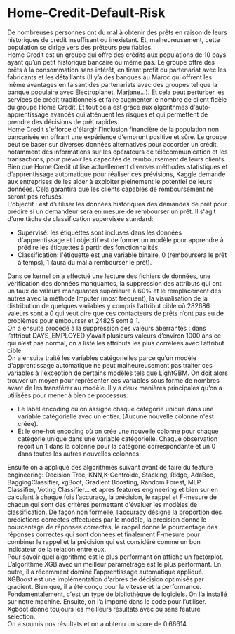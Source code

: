 # Home-Credit-Default-Risk
De nombreuses personnes ont du mal à obtenir des prêts en raison de leurs historiques de crédit insuffisant ou inexistant. Et, malheureusement, cette population se dirige vers des prêteurs peu fiables.<br>
Home Credit est un groupe qui offre des crédits aux populations de 10 pays ayant qu’un petit historique bancaire ou même  pas. Le groupe offre des prêts à la consommation sans intérêt, en tirant profit du partenariat avec les fabricants et les détaillants (Il y’a des banques au Maroc qui offrent les même avantages en faisant des partenariats avec des groupes tel que la banque populaire avec  Electroplanet, Marjane…). Et cela peut perturber les services de crédit traditionnels et faire augmenter le nombre de client fidèle du groupe Home Credit. Et tout cela est grâce aux algorithmes d'auto-apprentissage avancés qui atténuent les risques et qui permettent de prendre des décisions de prêt rapides.<br>
Home Credit s'efforce d'élargir l'inclusion financière de la population non bancarisée en offrant une expérience d'emprunt positive et sûre. Le groupe peut se baser sur diverses données alternatives pour accorder un crédit, notamment des informations sur les opérateurs de télécommunication et les transactions, pour prévoir les capacités de remboursement de leurs clients.<br>
Bien que Home Credit utilise actuellement diverses méthodes statistiques et d’apprentissage automatique pour réaliser ces prévisions, Kaggle demande aux entreprises de les aider à exploiter pleinement le potentiel de leurs données. Cela garantira que les clients capables de remboursement ne seront pas refusés.<br>
L'objectif : est d'utiliser les données historiques des demandes de prêt pour prédire si un demandeur sera en mesure de rembourser un prêt. Il s'agit d'une tâche de classification supervisée standard:
- Supervisé: les étiquettes sont incluses dans les données   d'apprentissage et l'objectif est de former un modèle pour apprendre à prédire les étiquettes à partir des fonctionnalités.
- Classification: l'étiquette est une variable binaire, 0 (remboursera le prêt à temps), 1 (aura du mal à rembourser le prêt).

Dans ce kernel on a effectué une lecture des fichiers de données, une vérification des données manquantes, la suppression des attributs qui ont un taux de valeurs manquantes supérieure à 60% et le remplacement des autres avec la méthode Imputer (most frequent), la visualisation de la distribution de quelques variables y compris l’attribut cible où 282686 valeurs sont à 0 qui veut dire que ces contacteurs de prêts n’ont pas eu de problèmes pour embourser et 24825 sont à 1.<br>
On a ensuite procédé à la suppression des valeurs aberrantes : dans l’attribut DAYS_EMPLOYED y’avait plusieurs valeurs d’environ 1000 ans ce qui n’est pas normal, on a listé les attributs les plus corrélées avec l’attribut cible.<br>
On a ensuite traité les variables catégorielles parce qu’un modèle d'apprentissage automatique ne peut malheureusement pas traiter ces variables à l'exception de certains modèles tels que LightGBM. On doit alors trouver un moyen pour représenter ces variables sous forme de nombres avant de les transférer au modèle. Il y a deux manières principales qu’on a utilisées pour mener à bien ce processus:<br>
- Le label encoding où on assigne chaque catégorie unique dans une variable catégorielle avec un entier. (Aucune nouvelle colonne n'est créée).<br>
- Et le one-hot encoding où on crée une nouvelle colonne pour chaque catégorie unique dans une variable catégorielle. Chaque observation reçoit un 1 dans la colonne pour la catégorie correspondante et un 0 dans toutes les autres nouvelles colonnes.<br>

Ensuite on a appliqué des algorithmes suivant avant de faire du feature engineering: Decision Tree, KNN,K-Centroide, Stacking, Ridge, AdaBoo, BaggingClassifier, xgBoot, Gradient Boosting, Random Forest, MLP Classifier, Voting Classifier... et apres features engineering et bien sur en calculant à chaque fois l’accuracy, la précision, le rappel et F-mesure de chacun qui sont des critères permettant d'évaluer les modèles de classification. De façon non formelle, l’accuracy désigne la proportion des prédictions correctes effectuées par le modèle, la précision donne le pourcentage de réponses correctes, le rappel donne le pourcentage des réponses correctes qui sont données et finalement F-mesure pour combiner le rappel et la précision qui est considéré comme un bon indicateur de la relation entre eux.<br>
Pour savoir quel algorithme est le plus performant on affiche un factorplot.<br>
L’algorithme XGB avec un meilleur paramétrage est le plus performant. En outre, il a récemment dominé l’apprentissage automatique appliqué. XGBoost est une implémentation d'arbres de décision optimisés par gradient. Bien que, il a été conçu pour la vitesse et la performance. Fondamentalement, c'est un type de bibliothèque de logiciels. On l’a installé sur notre machine. Ensuite, on l’a importé dans le code pour l’utiliser.<br>
Xgboot donne toujours les meilleurs résultats avec ou sans feature selection.<br>
On a soumis nos résultats et on a obtenu un score de 0.66614<br>
 

